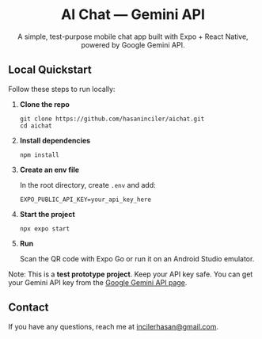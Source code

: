 <h1 align="center">AI Chat — Gemini API </h1>
<p align="center">A simple, test-purpose mobile chat app built with Expo + React Native, powered by Google Gemini API.</p>


<h2>Local Quickstart</h2>
<p>Follow these steps to run locally:</p>
            <ol>
                <li><strong>Clone the repo</strong>
                    <pre><code>git clone https://github.com/hasaninciler/aichat.git
cd aichat</code></pre>
                </li>
                <li><strong>Install dependencies</strong>
                    <pre><code>npm install</code></pre>
                </li>
                <li><strong>Create an env file</strong>
                    <p class="muted">In the root directory, create <code>.env</code> and add:</p>
                    <pre><code>EXPO_PUBLIC_API_KEY=your_api_key_here</code></pre>
                </li>
                <li><strong>Start the project</strong>
                    <pre><code>npx expo start</code></pre>
                </li>
                <li><strong>Run</strong>
                    <p>Scan the QR code with Expo Go or run it on an Android Studio emulator.</p>
                </li>
            </ol>

 <div class="note">Note: This is a <strong>test prototype project</strong>. Keep your API key safe. You can
                get your Gemini API key from the <a href="https://ai.google.dev/gemini-api" target="_blank">Google
                    Gemini API page</a>.</div>


  <section class="card">
            <h2>Contact</h2>
            <p>If you have any questions, reach me at <a href="mailto:incilerhasan@gmail.com">incilerhasan@gmail.com</a>.</p>
        </section>

